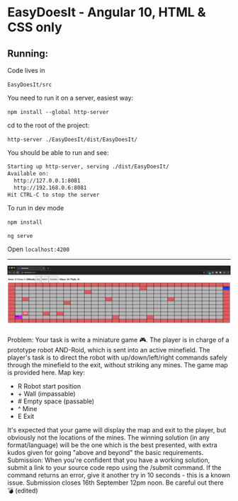 # EasyDoesIt - Angular 10, HTML & CSS only

## Running:

Code lives in 

``EasyDoesIt/src``

You need to run it on a server, easiest way:

``npm install --global http-server``

cd to the root of the project:

``http-server ./EasyDoesIt/dist/EasyDoesIt/``

You should be able to run and see:
```
Starting up http-server, serving ./dist/EasyDoesIt/
Available on:
  http://127.0.0.1:8081
  http://192.168.0.6:8081
Hit CTRL-C to stop the server

```

To run in dev mode

``npm install``

``ng serve``

Open ``localhost:4200``

---

![Image of Yaktocat](https://github.com/dale-waterworth/code-challenge/blob/master/EasyDoesIt/easyDoesIt.png)



Problem:
Your task is write a miniature game :video_game:. The player is in charge of a prototype robot AND-Roid, which is sent into an active minefield. The player's task is to direct the robot with up/down/left/right commands safely through the minefield to the exit, without striking any mines.
The game map is provided here.
Map key:
- R Robot start position
- \+ Wall (impassable)
- \# Empty space (passable)
- ^ Mine
- E Exit


It's expected that your game will display the map and exit to the player, but obviously not the locations of the mines.
The winning solution (in any format/language) will be the one which is the best presented, with extra kudos given for going "above and beyond" the basic requirements.
Submission:
When you're confident that you have a working solution, submit a link to your source code repo using the /submit command. If the command returns an error, give it another try in 10 seconds - this is a known issue. Submission closes 16th September 12pm noon.
Be careful out there :bomb: (edited) 

